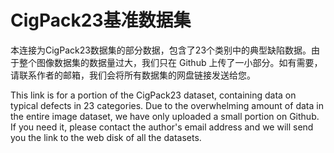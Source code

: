 # CigPack23基准数据集
本连接为CigPack23数据集的部分数据，包含了23个类别中的典型缺陷数据。由于整个图像数据集的数据量过大，我们只在 Github 上传了一小部分。如有需要，请联系作者的邮箱，我们会将所有数据集的网盘链接发送给您。

This link is for a portion of the CigPack23 dataset, containing data on typical defects in 23 categories. Due to the overwhelming amount of data in the entire image dataset, we have only uploaded a small portion on Github. If you need it, please contact the author's email address and we will send you the link to the web disk of all the datasets.
